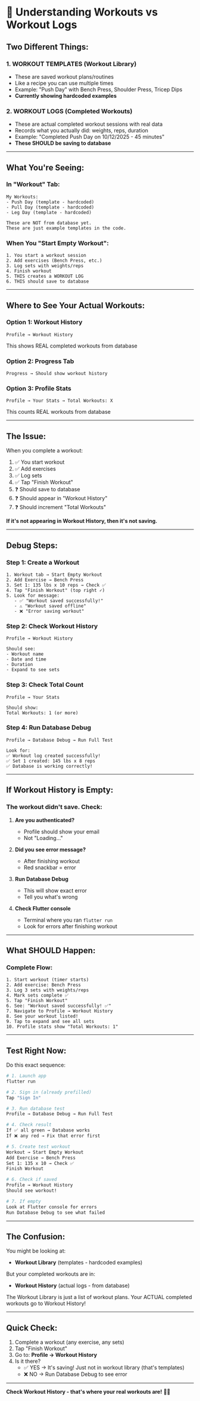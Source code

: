 # 📝 Understanding Workouts vs Workout Logs

## **Two Different Things:**

### 1. **WORKOUT TEMPLATES** (Workout Library)
- These are saved workout plans/routines
- Like a recipe you can use multiple times
- Example: "Push Day" with Bench Press, Shoulder Press, Tricep Dips
- **Currently showing hardcoded examples**

### 2. **WORKOUT LOGS** (Completed Workouts)
- These are actual completed workout sessions with real data
- Records what you actually did: weights, reps, duration
- Example: "Completed Push Day on 10/12/2025 - 45 minutes"
- **These SHOULD be saving to database**

---

## **What You're Seeing:**

### In "Workout" Tab:
```
My Workouts:
- Push Day (template - hardcoded)
- Pull Day (template - hardcoded)
- Leg Day (template - hardcoded)

These are NOT from database yet.
These are just example templates in the code.
```

### When You "Start Empty Workout":
```
1. You start a workout session
2. Add exercises (Bench Press, etc.)
3. Log sets with weights/reps
4. Finish workout
5. THIS creates a WORKOUT LOG
6. THIS should save to database
```

---

## **Where to See Your Actual Workouts:**

### Option 1: Workout History
```
Profile → Workout History
```
This shows REAL completed workouts from database

### Option 2: Progress Tab
```
Progress → Should show workout history
```

### Option 3: Profile Stats
```
Profile → Your Stats → Total Workouts: X
```
This counts REAL workouts from database

---

## **The Issue:**

When you complete a workout:
1. ✅ You start workout
2. ✅ Add exercises  
3. ✅ Log sets
4. ✅ Tap "Finish Workout"
5. ❓ Should save to database
6. ❓ Should appear in "Workout History"
7. ❓ Should increment "Total Workouts"

**If it's not appearing in Workout History, then it's not saving.**

---

## **Debug Steps:**

### Step 1: Create a Workout
```
1. Workout tab → Start Empty Workout
2. Add Exercise → Bench Press
3. Set 1: 135 lbs x 10 reps → Check ✅
4. Tap "Finish Workout" (top right ✓)
5. Look for message:
   - ✅ "Workout saved successfully!"
   - ⚠️ "Workout saved offline"
   - ❌ "Error saving workout"
```

### Step 2: Check Workout History
```
Profile → Workout History

Should see:
- Workout name
- Date and time
- Duration
- Expand to see sets
```

### Step 3: Check Total Count
```
Profile → Your Stats

Should show:
Total Workouts: 1 (or more)
```

### Step 4: Run Database Debug
```
Profile → Database Debug → Run Full Test

Look for:
✅ Workout log created successfully!
✅ Set 1 created: 145 lbs x 8 reps
✅ Database is working correctly!
```

---

## **If Workout History is Empty:**

### The workout didn't save. Check:

1. **Are you authenticated?**
   - Profile should show your email
   - Not "Loading..."

2. **Did you see error message?**
   - After finishing workout
   - Red snackbar = error

3. **Run Database Debug**
   - This will show exact error
   - Tell you what's wrong

4. **Check Flutter console**
   - Terminal where you ran `flutter run`
   - Look for errors after finishing workout

---

## **What SHOULD Happen:**

### Complete Flow:
```
1. Start workout (timer starts)
2. Add exercise: Bench Press
3. Log 3 sets with weights/reps
4. Mark sets complete ✅
5. Tap "Finish Workout"
6. See: "Workout saved successfully! ✅"
7. Navigate to Profile → Workout History
8. See your workout listed!
9. Tap to expand and see all sets
10. Profile stats show "Total Workouts: 1"
```

---

## **Test Right Now:**

Do this exact sequence:

```bash
# 1. Launch app
flutter run

# 2. Sign in (already prefilled)
Tap "Sign In"

# 3. Run database test
Profile → Database Debug → Run Full Test

# 4. Check result
If ✅ all green → Database works
If ❌ any red → Fix that error first

# 5. Create test workout
Workout → Start Empty Workout
Add Exercise → Bench Press
Set 1: 135 x 10 → Check ✅
Finish Workout

# 6. Check if saved
Profile → Workout History
Should see workout!

# 7. If empty
Look at Flutter console for errors
Run Database Debug to see what failed
```

---

## **The Confusion:**

You might be looking at:
- **Workout Library** (templates - hardcoded examples)

But your completed workouts are in:
- **Workout History** (actual logs - from database)

The Workout Library is just a list of workout plans.
Your ACTUAL completed workouts go to Workout History!

---

## **Quick Check:**

1. Complete a workout (any exercise, any sets)
2. Tap "Finish Workout"
3. Go to: **Profile → Workout History**
4. Is it there?
   - ✅ YES → It's saving! Just not in workout library (that's templates)
   - ❌ NO → Run Database Debug to see error

---

**Check Workout History - that's where your real workouts are!** 🏋️‍♂️
